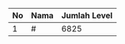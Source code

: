| No | Nama            | Jumlah Level |
|----|-----------------|--------------|
| 1  | #    |    6825        |
